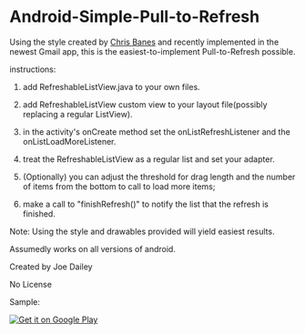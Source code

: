 Android-Simple-Pull-to-Refresh
==============================

Using the style created by [Chris Banes](https://github.com/chrisbanes/ActionBar-PullToRefresh) and recently implemented in the newest Gmail app, this is the easiest-to-implement Pull-to-Refresh possible.

instructions: 

1. add RefreshableListView.java to your own files.

2. add RefreshableListView custom view to your layout file(possibly replacing a regular ListView).

3. in the activity's onCreate method set the onListRefreshListener and the onListLoadMoreListener.

4. treat the RefreshableListView as a regular list and set your adapter.

5. (Optionally) you can adjust the threshold for drag length and the number of items from the bottom to call to load more items;

6. make a call to "finishRefresh()" to notify the list that the refresh is finished.


Note: Using the style and drawables provided will yield easiest results.

Assumedly works on all versions of android.

Created by Joe Dailey

No License

Sample:

[![Get it on Google Play](http://www.android.com/images/brand/get_it_on_play_logo_small.png)](https://play.google.com/store/apps/details?id=com.refreshable.list&hl=en)
